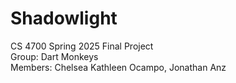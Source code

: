 # Shadowlight
 
CS 4700 Spring 2025 Final Project  
Group: Dart Monkeys  
Members: Chelsea Kathleen Ocampo, Jonathan Anz  
